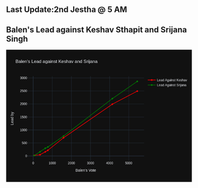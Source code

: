 ## Last Update:2nd Jestha @ 5 AM

## Balen's Lead against Keshav Sthapit and Srijana Singh

![ScreenShot](images/fig1.png)
